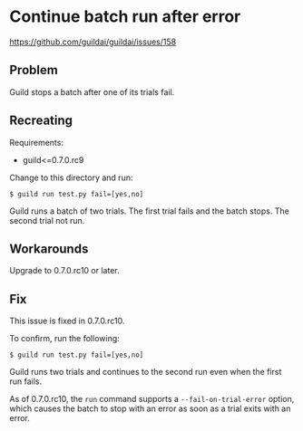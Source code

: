 # Continue batch run after error

https://github.com/guildai/guildai/issues/158

## Problem

Guild stops a batch after one of its trials fail.

## Recreating

Requirements:

- guild<=0.7.0.rc9

Change to this directory and run:

    $ guild run test.py fail=[yes,no]

Guild runs a batch of two trials. The first trial fails and the batch
stops. The second trial not run.

## Workarounds

Upgrade to 0.7.0.rc10 or later.

## Fix

This issue is fixed in 0.7.0.rc10.

To confirm, run the following:

    $ guild run test.py fail=[yes,no]

Guild runs two trials and continues to the second run even when the
first run fails.

As of 0.7.0.rc10, the `run` command supports a `--fail-on-trial-error`
option, which causes the batch to stop with an error as soon as a
trial exits with an error.
